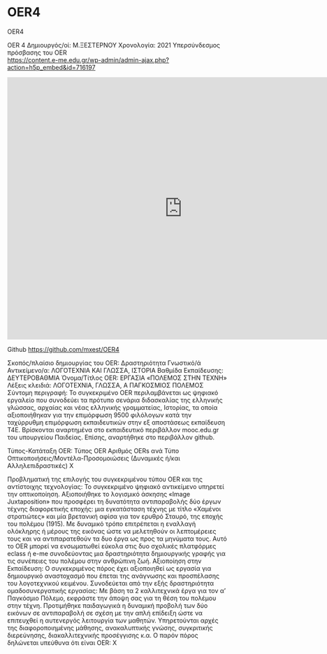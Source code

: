 # OER4
OER4


OER 4
 Δημιουργός/οί: Μ.ΞΕΣΤΕΡΝΟΥ
Χρονολογία: 2021
Υπερσύνδεσμος πρόσβασης του OER  
https://content.e-me.edu.gr/wp-admin/admin-ajax.php?action=h5p_embed&id=716197

<iframe src="https://content.e-me.edu.gr/wp-admin/admin-ajax.php?action=h5p_embed&id=716197" width="800" height="600" frameborder="0" allowfullscreen="allowfullscreen"></iframe><script src="https://content.e-me.edu.gr/wp-content/plugins/h5p/h5p-php-library/js/h5p-resizer.js" charset="UTF-8"></script>

Github
https://github.com/mxest/OER4 

Σκοπός/πλαίσιο δημιουργίας του OER:  Δραστηριότητα 
Γνωστικό/ά Αντικείμενο/α: ΛΟΓΟΤΕΧΝΙΑ ΚΑΙ ΓΛΩΣΣΑ, ΙΣΤΟΡΙΑ
Βαθμίδα Εκπαίδευσης: ΔΕΥΤΕΡΟΒΑΘΜΙΑ
Όνομα/Τίτλος OER: ΕΡΓΑΣΙΑ «ΠΟΛΕΜΟΣ ΣΤΗΝ ΤΕΧΝΗ» 
Λέξεις κλειδιά:  ΛΟΓΟΤΕΧΝΙΑ, ΓΛΩΣΣΑ, Α ΠΑΓΚΟΣΜΙΟΣ ΠΟΛΕΜΟΣ
Σύντομη περιγραφή: 
Το συγκεκριμένο OER περιλαμβάνεται ως ψηφιακό εργαλείο που συνοδεύει τα πρότυπο σενάρια διδασκαλίας της ελληνικής γλώσσας, αρχαίας και νέας ελληνικής γραμματείας, Ιστορίας, τα οποία αξιοποιήθηκαν για την επιμόρφωση 9500 φιλόλογων κατά την ταχύρρυθμη επιμόρφωση εκπαιδευτικών στην εξ αποστάσεως εκπαίδευση Τ4Ε. Βρίσκονται αναρτημένα στο εκπαιδευτικό περιβάλλον mooc.edu.gr του υπουργείου Παιδείας. Επίσης, αναρτήθηκε στο περιβάλλον github.

Τύπος-Κατάταξη OER: Τύπος OER 	 Αριθμός OERs ανά Τύπο 	 
 Οπτικοποιήσεις/Μοντέλα-Προσομοιώσεις
(Δυναμικές ή/και Αλληλεπιδραστικές)       Χ
	 
Προβληματική της επιλογής του συγκεκριμένου τύπου OER και της αντίστοιχης τεχνολογίας:
Το συγκεκριμένο ψηφιακό αντικείμενο υπηρετεί την οπτικοποίηση. Αξιοποιήθηκε το λογισμικό άσκησης «Image Juxtaposition» που προσφέρει τη δυνατότητα αντιπαραβολής δύο έργων τέχνης διαφορετικής εποχής: μια εγκατάσταση  τέχνης με τίτλο «Χαμένοι στρατιώτες» και μία βρετανική αφίσα για τον ερυθρό Σταυρό, της εποχής του πολέμου (1915). Με δυναμικό τρόπο επιτρέπεται η εναλλαγή ολόκληρης ή μέρους της εικόνας ώστε να μελετηθούν οι λεπτομέρειες τους και να αντιπαρατεθούν τα δυο έργα ως προς τα μηνύματα τους.  Αυτό το OER  μπορεί να ενσωματωθεί εύκολα στις δυο σχολικές πλατφόρμες eclass ή e-me συνοδεύοντας μια δραστηριότητα δημιουργικής γραφής για τις συνέπειες του πολέμου στην ανθρώπινη ζωή. 
Αξιοποίηση στην Εκπαίδευση:
Ο συγκεκριμένος πόρος έχει αξιοποιηθεί ως εργασία για δημιουργικό αναστοχασμό που έπεται της ανάγνωσης και προσπέλασης του λογοτεχνικού κειμένου. Συνοδεύεται από την εξής δραστηριότητα ομαδοσυνεργατικής εργασίας: Με βάση τα 2 καλλιτεχνικά έργα για τον α’ Παγκόσμιο Πόλεμο, εκφράστε την άποψη σας για τη θέση του πολέμου στην τέχνη. 
Προτιμήθηκε παιδαγωγικά η δυναμική προβολή των δύο εικόνων σε αντιπαραβολή  σε σχέση με την απλή επίδειξη ώστε να επιτευχθεί η αυτενεργός λειτουργία των μαθητών. 
Υπηρετούνται αρχές της διαφοροποιημένης μάθησης,  ανακαλυπτικής γνώσης, συγκριτικής διερεύνησης, διακαλλιτεχνικής προσέγγισης κ.α.
Ο παρόν πόρος δηλώνεται υπεύθυνα ότι είναι OER: Χ
